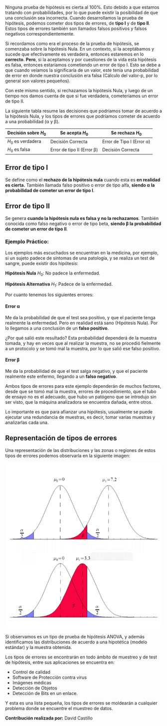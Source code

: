 Ninguna prueba de hipótesis es cierta al 100%. Esto debido a que estamos tratando con probabilidades, por lo que puede existir la posibilidad de que una conclusión sea incorrecta. Cuando desarrollamos la prueba de hipótesis, podemos cometer dos tipos de errores, de **tipo I** y de **tipo II**. Estos tipos de errores también son llamados falsos positivos y falsos negativos correspondientemente.

Si recordamos como era el proceso de la prueba de hipótesis, se comenzaba sobre la hipótesis Nula. En un contexto, si la aceptábamos y sucede que efectivamente es verdadera, entonces estaremos en lo **correcto**. **Pero**, si la aceptamos y por cuestiones de la vida esta hipótesis es falsa, entonces estaríamos cometiendo un error de tipo I. Esto se debe a que cuando veíamos la significaría de un valor, este tenía una probabilidad de error en donde nuestra conclusión era falsa (Cálculo del valor-p, por lo general son valores pequeños).

Con este mismo sentido, si rechazamos la hipótesis Nula, y luego de un tiempo nos damos cuenta de que si fue verdadera, cometeríamos un error de tipo II.

La siguiente tabla resume las decisiones que podríamos tomar de acuerdo a la hipótesis Nula, y los tipos de errores que podríamos cometer de acuerdo a una probabilidad (α y β).

| Decisión sobre $H_0$ | Se acepta $H_0$ | Se rechaza $H_0$ |
| -------------------- | --------------- | ---------------- |
| $H_0$ es verdadera     | Decisión Correcta | Error de Tipo I (Error α)       |
| $H_0$ es falsa | Error de tipo II (Error β)        | Decisión Correcta  |

## Error de tipo I
Se define como el **rechazo de la hipótesis nula** cuando esta es **en realidad es cierta.** También llamada falso positivo o error de tipo alfa, **siendo α la probabilidad de cometer un error de tipo I**.

## Error de tipo II
Se genera **cuando la hipótesis nula es falsa y no la rechazamos**. También conocida como falso negativo o error de tipo beta, **siendo β la probabilidad de cometer un error de tipo II**.

### Ejemplo Práctico:
Los ejemplos más escuchados se encuentran en la medicina, por ejemplo, si un sujeto padece de síntomas de una patología, y se realiza un test de sangre, puede existir dos hipótesis:

**Hipótesis Nula** $H_0:$ No padece la enfermedad.

**Hipótesis Alternativa** $H_1:$ Padece de la enfermedad.

Por cuanto tenemos los siguientes errores:
#### Error α
Me da la probabilidad de que el test sea positivo, y que el paciente tenga realmente la enfermedad. Pero en realidad está sano (Hipótesis Nula). Por lo llegamos a una conclusión de un **falso positivo**. 

¿Por qué salió este resultado? Esta probabilidad dependerá de la muestra tomada, y hay en veces que al realizar la muestra, no se procedió fielmente a un protocolo y se tomó mal la muestra, por lo que salió ese falso positivo.
#### Error β
Me da la probabilidad de que el test salga negativo, y que el paciente realmente este enfermo, llegando a un **falso negativo**.

Ambos tipos de errores para este ejemplo dependerán de muchos factores, desde que se tomó mal la muestra, errores de procedimiento, que el tubo de ensayo no es el adecuado, que hubo un patógeno que se introdujo sin ser visto, que la máquina analizadora se encuentra dañada, entre otros.

Lo importante es que para afianzar una hipótesis, usualmente se puede ejecutar una redundancia de muestras, es decir, tomar varias muestras y analizarlas cada una.

## Representación de tipos de errores

Una representación de las distribuciones y las zonas o regiones de estos tipos de errores podemos observarla en la siguiente imagen:

![Errores de tipo 1 y 2](img/errores_tipo1y2.png)

Si observamos es un tipo de prueba de hipótesis ANOVA, y además identificamos las distribuciones de acuerdo a una hipotética (modelo estándar) y la muestra obtenida.

Los tipos de errores se encontrarán en todo ámbito de muestreo y de test de hipótesis, entre sus aplicaciones se encuentra en:

- Control de calidad
- Software de Protección contra virus
- Imágenes médicas
- Detección de Objetos
- Detección de Bits en un enlace.

Y esta es una lista pequeña, los tipos de errores se moldearán a cualquier problema donde se encuentre el muestreo de datos.

**Contribución realizada por:** David Castillo